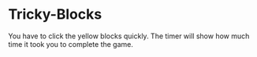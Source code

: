 # Tricky-Blocks
You have to click the yellow blocks quickly. The timer will show how much time it took you to complete the game.
